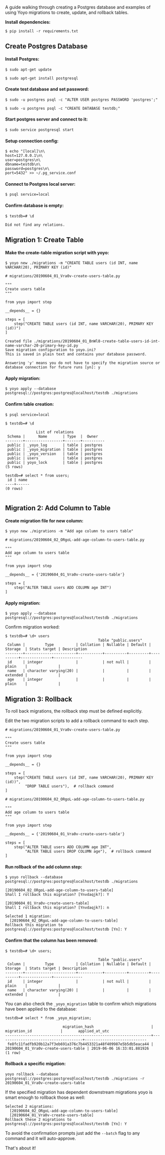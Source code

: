A guide walking through creating a Postgres database and examples of using Yoyo migrations to create, update, and rollback tables.

**Install dependencies:**

`$ pip install -r requirements.txt`

## Create Postgres Database
#### Install Postgres:

`$ sudo apt-get update`

`$ sudo apt-get install postgresql`

#### Create test database and set password:

`$ sudo -u postgres psql -c "ALTER USER postgres PASSWORD 'postgres';"`

`$ sudo -u postgres psql -c "CREATE DATABASE testdb;"`

#### Start postgres server and connect to it:

`$ sudo service postgresql start`

#### Setup connection config:
```
$ echo "[local]\n\ 
host=127.0.0.1\n\ 
user=postgres\n\ 
dbname=testdb\n\ 
password=postgres\n\ 
port=5432" >> ~/.pg_service.conf
```

#### Connect to Postgres local server:

`$ psql service=local`

#### Confirm database is empty:
```
$ testdb=# \d

Did not find any relations.
```


## Migration 1: Create Table
#### Make the create-table migration script with yoyo:

`$ yoyo new ./migrations -m "CREATE TABLE users (id INT, name VARCHAR(20), PRIMARY KEY (id)"`

```
# migrations/20190604_01_Vra0v-create-users-table.py

"""
Create users table
"""

from yoyo import step

__depends__ = {}

steps = [
    step("CREATE TABLE users (id INT, name VARCHAR(20), PRIMARY KEY (id))")
]

```
```
Created file ./migrations/20190604_01_BnWl8-create-table-users-id-int-name-varchar-20-primary-key-id.py
Save migration configuration to yoyo.ini?
This is saved in plain text and contains your database password.

Answering 'y' means you do not have to specify the migration source or database connection for future runs [yn]: y
```

#### Apply migration:

`$ yoyo apply --database postgresql://postgres:postgres@localhost/testdb ./migrations`

#### Confirm table creation:

`$ psql service=local` 

`$ testdb=# \d`

```
              List of relations
 Schema |      Name       | Type  |  Owner   
--------+-----------------+-------+----------
 public | _yoyo_log       | table | postgres
 public | _yoyo_migration | table | postgres
 public | _yoyo_version   | table | postgres
 public | users           | table | postgres
 public | yoyo_lock       | table | postgres
(5 rows)

testdb=# select * from users;
 id | name 
----+------
(0 rows)
 
```

## Migration 2: Add Column to Table
#### Create migration file for new column:

`$ yoyo new ./migrations -m "Add age column to users table"`

```
# migrations/20190604_02_ORgoL-add-age-column-to-users-table.py

"""
Add age column to users table
"""

from yoyo import step

__depends__ = {'20190604_01_Vra0v-create-users-table'}

steps = [
    step("ALTER TABLE users ADD COLUMN age INT")
]
```

#### Apply migration:

`$ yoyo apply --database postgresql://postgres:postgres@localhost/testdb ./migrations`

Confirm migration worked:

```
$ testdb=# \d+ users
                                          Table "public.users"
 Column |         Type          | Collation | Nullable | Default | Storage  | Stats target | Description 
--------+-----------------------+-----------+----------+---------+----------+--------------+-------------
 id     | integer               |           | not null |         | plain    |              | 
 name   | character varying(20) |           |          |         | extended |              | 
 age    | integer               |           |          |         | plain    |              | 
```

## Migration 3: Rollback
To roll back migrations, the rollback step must be defined explicitly.

Edit the two migration scripts to add a rollback command to each step.

```
# migrations/20190604_01_Vra0v-create-users-table.py

"""
Create users table
"""

from yoyo import step

__depends__ = {}

steps = [
    step("CREATE TABLE users (id INT, name VARCHAR(20), PRIMARY KEY (id))",
         "DROP TABLE users"),  # rollback command
]
```

```
# migrations/20190604_02_ORgoL-add-age-column-to-users-table.py 

"""
Add age column to users table
"""

from yoyo import step

__depends__ = {'20190604_01_Vra0v-create-users-table'}

steps = [
    step("ALTER TABLE users ADD COLUMN age INT",
         "ALTER TABLE users DROP COLUMN age"),  # rollback command
]       
```

#### Run rollback of the add column step:

`$ yoyo rollback --database postgresql://postgres:postgres@localhost/testdb ./migrations`

```
[20190604_02_ORgoL-add-age-column-to-users-table]
Shall I rollback this migration? [Ynvdaqjk?]: Y

[20190604_01_Vra0v-create-users-table]
Shall I rollback this migration? [Ynvdaqjk?]: n

Selected 1 migration:
  [20190604_02_ORgoL-add-age-column-to-users-table]
Rollback this migration to postgresql://postgres:postgres@localhost/testdb [Yn]: Y
```

#### Confirm that the column has been removed:
`$ testdb=# \d+ users;`

```
                                          Table "public.users"
 Column |         Type          | Collation | Nullable | Default | Storage  | Stats target | Description 
--------+-----------------------+-----------+----------+---------+----------+--------------+-------------
 id     | integer               |           | not null |         | plain    |              | 
 name   | character varying(20) |           |          |         | extended |              | 
```

You can also check the `_yoyo_migration` table to confirm which migrations have been applied to the database:

`testdb=# select * from _yoyo_migration;`

```
                          migration_hash                          |             migration_id             |       applied_at_utc       
------------------------------------------------------------------+--------------------------------------+----------------------------
 fe8fc11fadfb920b12a7f3eb691a376c7b4453321a48f409987e5b5db5eaca44 | 20190604_01_Vra0v-create-users-table | 2019-06-06 16:33:01.881926
(1 row)
```

#### Rollback a specific migation:

`yoyo rollback --database postgresql://postgres:postgres@localhost/testdb ./migrations -r 20190604_01_Vra0v-create-users-table`

If the specified migration has dependent downstream migrations yoyo is smart enough to rollback those as well:

```
Selected 2 migrations:
  [20190604_02_ORgoL-add-age-column-to-users-table]
  [20190604_01_Vra0v-create-users-table]
Rollback these 2 migrations to postgresql://postgres:postgres@localhost/testdb [Yn]: Y
```

To avoid the confirmation prompts just add the `--batch` flag to any command and it will auto-approve.

That's about it!
